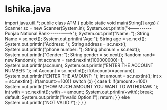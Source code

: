 # Ishika.java
import java.util.*;
public class ATM {
    public static void main(String[] args) {
        Scanner sc = new Scanner(System.in);
        System.out.println("<---------Punjab National Bank--------->");
        System.out.print("Name: ");
        String Name = sc.next();
        System.out.println("Age:");
        String age = sc.next();
        System.out.println("Address: ");
        String address = sc.next();
        System.out.println("phone number: ");
        String phonum = sc.next();
        System.out.println("Gender: ");
        String gender = sc.next();
        Random rand= new Random();
        int accnum = rand.nextInt(100000000)+1;
        System.out.println(accnum);
        System.out.println("ENTER THE ACCOUNT NUMBER: ");
        int Account = sc.nextInt();
        if(Account==accnum){
            System.out.println("ENTER THE AMOUNT: ");
                int amount = sc.nextInt();
                int x = sc.nextInt();
                if(amount>=100){
                    switch (x) {
                    case 1:
                        if(amount>=100)
                        System.out.println("HOW MUCH AMOUNT YOU WANT TO WITHDRAW: ");
                        int with = sc.nextInt();
                        with -= amount;
                        System.out.println(+with);
                        break;
                    default:
                        System.out.println("Invalid Option!!");
                        return;
                }
                }
                else
                System.out.println("NOT VALID!!");
        }
    }
}
